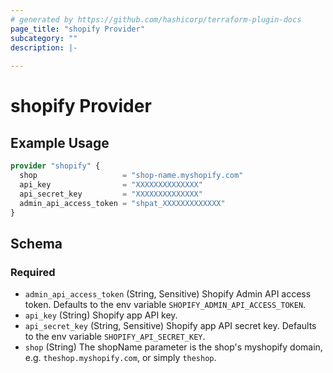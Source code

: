 ```yaml
---
# generated by https://github.com/hashicorp/terraform-plugin-docs
page_title: "shopify Provider"
subcategory: ""
description: |-
  
---
```


# shopify Provider



## Example Usage

```terraform
provider "shopify" {
  shop                   = "shop-name.myshopify.com"
  api_key                = "XXXXXXXXXXXXXX"
  api_secret_key         = "XXXXXXXXXXXXXX"
  admin_api_access_token = "shpat_XXXXXXXXXXXXX"
}
```

<!-- schema generated by tfplugindocs -->
## Schema

### Required

- `admin_api_access_token` (String, Sensitive) Shopify Admin API access token.  Defaults to the env variable `SHOPIFY_ADMIN_API_ACCESS_TOKEN`.
- `api_key` (String) Shopify app API key.
- `api_secret_key` (String, Sensitive) Shopify app API secret key. Defaults to the env variable `SHOPIFY_API_SECRET_KEY`.
- `shop` (String) The shopName parameter is the shop's myshopify domain, e.g. `theshop.myshopify.com`, or simply `theshop`.
